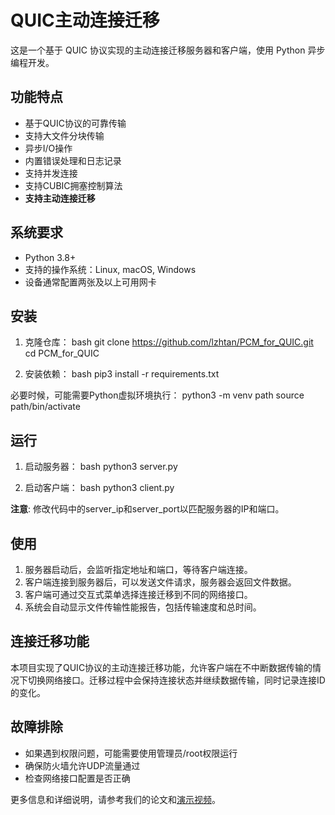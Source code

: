 # QUIC主动连接迁移

这是一个基于 QUIC 协议实现的主动连接迁移服务器和客户端，使用 Python 异步编程开发。

## 功能特点

- 基于QUIC协议的可靠传输
- 支持大文件分块传输
- 异步I/O操作
- 内置错误处理和日志记录
- 支持并发连接
- 支持CUBIC拥塞控制算法
- **支持主动连接迁移**

## 系统要求

- Python 3.8+
- 支持的操作系统：Linux, macOS, Windows
- 设备通常配置两张及以上可用网卡

## 安装

1. 克隆仓库：
bash
git clone https://github.com/lzhtan/PCM_for_QUIC.git
cd PCM_for_QUIC

2. 安装依赖：
bash
pip3 install -r requirements.txt

必要时候，可能需要Python虚拟环境执行：
python3 -m venv path
source path/bin/activate

## 运行

1. 启动服务器：
bash
python3 server.py

2. 启动客户端：
bash
python3 client.py

**注意**: 修改代码中的server_ip和server_port以匹配服务器的IP和端口。


## 使用

1. 服务器启动后，会监听指定地址和端口，等待客户端连接。
2. 客户端连接到服务器后，可以发送文件请求，服务器会返回文件数据。
3. 客户端可通过交互式菜单选择连接迁移到不同的网络接口。
4. 系统会自动显示文件传输性能报告，包括传输速度和总时间。

## 连接迁移功能

本项目实现了QUIC协议的主动连接迁移功能，允许客户端在不中断数据传输的情况下切换网络接口。迁移过程中会保持连接状态并继续数据传输，同时记录连接ID的变化。

## 故障排除

- 如果遇到权限问题，可能需要使用管理员/root权限运行
- 确保防火墙允许UDP流量通过
- 检查网络接口配置是否正确

更多信息和详细说明，请参考我们的论文和[演示视频](https://www.bilibili.com/video/BV1eaRhY9E4R/)。

